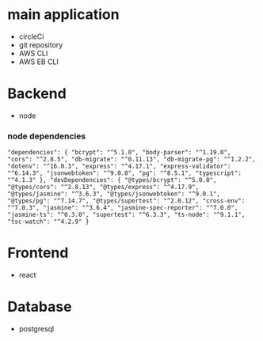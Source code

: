 # main application

- circleCi
- git repository
- AWS CLI
- AWS EB CLI

# Backend

- node

### node dependencies

`"dependencies": {
    "bcrypt": "^5.1.0",
    "body-parser": "^1.19.0",
    "cors": "^2.8.5",
    "db-migrate": "^0.11.13",
    "db-migrate-pg": "^1.2.2",
    "dotenv": "^16.0.3",
    "express": "^4.17.1",
    "express-validator": "^6.14.3",
    "jsonwebtoken": "^9.0.0",
    "pg": "^8.5.1",
    "typescript": "^4.1.3"
  },
  "devDependencies": {
    "@types/bcrypt": "^5.0.0",
    "@types/cors": "^2.8.13",
    "@types/express": "^4.17.9",
    "@types/jasmine": "^3.6.3",
    "@types/jsonwebtoken": "^9.0.1",
    "@types/pg": "^7.14.7",
    "@types/supertest": "^2.0.12",
    "cross-env": "^7.0.3",
    "jasmine": "^3.6.4",
    "jasmine-spec-reporter": "^7.0.0",
    "jasmine-ts": "^0.3.0",
    "supertest": "^6.3.3",
    "ts-node": "^9.1.1",
    "tsc-watch": "^4.2.9"
  } `

# Frontend

- react

# Database

- postgresql
